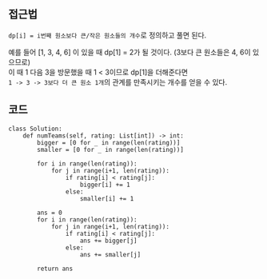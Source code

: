 ## 접근법

`dp[i] = i번째 원소보다 큰/작은 원소들의 개수`로 정의하고 풀면 된다.

예를 들어 [1, 3, 4, 6] 이 있을 때 dp[1] = 2가 될 것이다. (3보다 큰 원소들은 4, 6이 있으므로)    
이 때 1 다음 3을 방문했을 때 1 < 3이므로 dp[1]을 더해준다면    
`1 -> 3 -> 3보다 더 큰 원소 1개`의 관계를 만족시키는 개수를 얻을 수 있다.


## 코드
```
class Solution:
    def numTeams(self, rating: List[int]) -> int:
        bigger = [0 for _ in range(len(rating))]
        smaller = [0 for _ in range(len(rating))]
        
        for i in range(len(rating)):
            for j in range(i+1, len(rating)):
                if rating[i] < rating[j]:
                    bigger[i] += 1
                else:
                    smaller[i] += 1
        
        ans = 0
        for i in range(len(rating)):
            for j in range(i+1, len(rating)):
                if rating[i] < rating[j]:
                    ans += bigger[j]
                else:
                    ans += smaller[j]
        
        return ans
```
